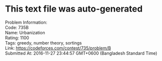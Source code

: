# This text file was auto-generated  
  
Problem Information:  
Code: 735B  
Name: Urbanization  
Rating: 1100  
Tags: greedy, number theory, sortings  
Link: https://codeforces.com/contest/735/problem/B  
Submitted At: 2016-11-27 23:44:57 GMT+0600 (Bangladesh Standard Time)  
